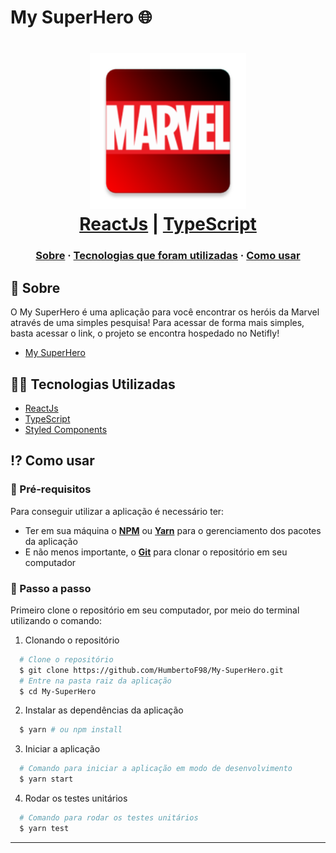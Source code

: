 # My SuperHero 🌐

<h1 align="center">
    <img alt="Marvel-SuperHero" src="src/assets/images/marvel.png" height="250px" />
    <br/>
  <a href="https://pt-br.reactjs.org/" target="_blank" rel="noopener">ReactJs</a> | <a href="https://www.typescriptlang.org/" target="_blank" rel="noopener">TypeScript</a>
</h1>

<h3 align="center">
  <a href="#-sobre">Sobre</a>
  <span> · </span>
  <a href="#-tecnologias-utilizadas">Tecnologias que foram utilizadas</a>
  <span> · </span>
  <a href="#-como-usar">Como usar</a>
</h3>

## 💭 Sobre

O My SuperHero é uma aplicação para você encontrar os heróis da Marvel através de uma simples pesquisa!
Para acessar de forma mais simples, basta acessar o link, o projeto se encontra hospedado no Netifly!
- <a href="https://my-super-heros.netlify.app/" target="_blank" rel="noopener">My SuperHero </a>

## 👨‍💻 Tecnologias Utilizadas

- <a href="https://pt-br.reactjs.org/" target="_blank" rel="noopener">ReactJs</a>
- <a href="https://www.typescriptlang.org/" target="_blank" rel="noopener">TypeScript</a>
- <a href="https://styled-components.com/" target="_blank" rel="noopener">Styled Components</a>

## ⁉ Como usar

### 🤔 Pré-requisitos

Para conseguir utilizar a aplicação é necessário ter:

- Ter em sua máquina o **<a href="https://www.npmjs.com/" target="_blank" rel="noopener">NPM</a>** ou **<a href="https://yarnpkg.com/" target="_blank" rel="noopener">Yarn</a>** para o gerenciamento dos pacotes da aplicação
- E não menos importante, o **<a href="https://git-scm.com/" target="_blank" rel="noopener">Git</a>** para clonar o repositório em seu computador

### 📝 Passo a passo

Primeiro clone o repositório em seu computador, por meio do terminal utilizando o comando:

1. Clonando o repositório

```sh
  # Clone o repositório
  $ git clone https://github.com/HumbertoF98/My-SuperHero.git
  # Entre na pasta raiz da aplicação
  $ cd My-SuperHero
```

2. Instalar as dependências da aplicação

```sh
  $ yarn # ou npm install
```

3. Iniciar a aplicação

```sh
  # Comando para iniciar a aplicação em modo de desenvolvimento
  $ yarn start
```

4. Rodar os testes unitários

```sh
  # Comando para rodar os testes unitários
  $ yarn test
```

---
